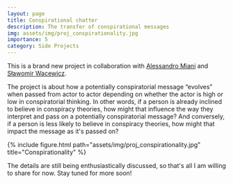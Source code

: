 ```yaml
---
layout: page
title: Conspirational chatter
description: The transfer of conspirational messages
img: assets/img/proj_conspirationality.jpg
importance: 5
category: Side Projects
---
```


This is a brand new project in collaboration with <a href="https://www.unine.ch/ipto/home/collaborateurstrices/miani-alessandro.html">Alessandro Miani</a> and <a href="https://scholar.google.com/citations?user=VX2w_T4AAAAJ&hl=pl">Sławomir Wacewicz</a>.

The project is about how a potentially conspiratorial message “evolves” when passed from actor to actor depending on whether the actor is high or low in conspiratorial thinking. In other words, if a person is already inclined to believe in conspiracy theories, how might that influence the way they interpret and pass on a potentially conspiratorial message? And conversely, if a person is less likely to believe in conspiracy theories, how might that impact the message as it's passed on?  

<div class="row">
    <div class="col-sm mt-3 mt-md-0 d-flex justify-content-center">
        <div class="img-fluid rounded z-depth-1 align-self-center">
            {% include figure.html path="assets/img/proj_conspirationality.jpg" title="Conspirationality" %}
        </div>
    </div>
</div>

The details are still being enthusiastically discussed, so that's all I am willing to share for now. Stay tuned for more soon!
